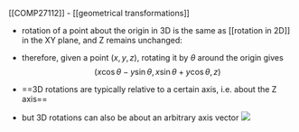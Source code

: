 [[COMP27112]] - [[geometrical transformations]]

- rotation of a point about the origin in 3D is the same as [[rotation in 2D]] in the XY plane, and Z remains unchanged:

- therefore, given a point $(x,y,z)$, rotating it by $\theta$ around the origin gives
$$(x\cos\theta - y\sin\theta,x\sin\theta + y\cos\theta, z)$$

- ==3D rotations are typically relative to a certain axis, i.e. about the Z axis==

- but 3D rotations can also be about an arbitrary axis vector
![](https://i.imgur.com/AQt93OC.png)
